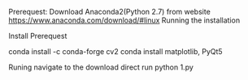 Prerequest:
Download Anaconda2(Python 2.7) from website
https://www.anaconda.com/download/#linux
Running the installation

Install Prerequest

conda install -c conda-forge cv2
conda install matplotlib, PyQt5

Runing 
navigate to the download direct run
python 1.py

